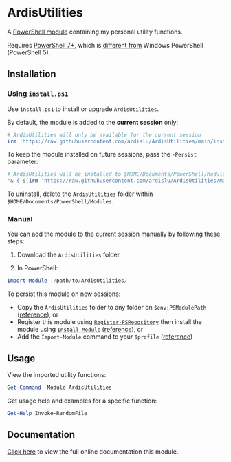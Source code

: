 # ArdisUtilities

A [PowerShell module](https://docs.microsoft.com/en-us/powershell/module/microsoft.powershell.core/about/about_modules) containing my personal utility functions.

Requires [PowerShell 7+](https://github.com/PowerShell/PowerShell), which is [different from](https://ardislu.dev/powershell-versions) Windows PowerShell (PowerShell 5).

## Installation

### Using `install.ps1`

Use `install.ps1` to install or upgrade `ArdisUtilities`.

By default, the module is added to the **current session** only:

```PowerShell
# ArdisUtilities will only be available for the current session
irm 'https://raw.githubusercontent.com/ardislu/ArdisUtilities/main/install.ps1' | iex
```

To keep the module installed on future sessions, pass the `-Persist` parameter:

```PowerShell
# ArdisUtilities will be installed to $HOME/Documents/PowerShell/Modules
"& { $(irm 'https://raw.githubusercontent.com/ardislu/ArdisUtilities/main/install.ps1') } -Persist" | iex
```

To uninstall, delete the `ArdisUtilities` folder within `$HOME/Documents/PowerShell/Modules`.

### Manual

You can add the module to the current session manually by following these steps:

1. Download the `ArdisUtilities` folder

2. In PowerShell:

```PowerShell
Import-Module ./path/to/ArdisUtilities/
```

To persist this module on new sessions:
- Copy the `ArdisUtilities` folder to any folder on `$env:PSModulePath` ([reference](https://docs.microsoft.com/en-us/powershell/module/microsoft.powershell.core/about/about_psmodulepath)), or
- Register this module using [`Register-PSRepository`](https://learn.microsoft.com/en-us/powershell/module/powershellget/register-psrepository) then install the module using [`Install-Module`](https://learn.microsoft.com/en-us/powershell/module/powershellget/install-module) ([reference](https://stackoverflow.com/questions/49987884/how-to-install-update-a-powershell-module-from-a-local-folder-set-up-an-intern)), or
- Add the `Import-Module` command to your `$profile` ([reference](https://docs.microsoft.com/en-us/powershell/module/microsoft.powershell.core/about/about_profiles))

## Usage

View the imported utility functions:

```PowerShell
Get-Command -Module ArdisUtilities
```

Get usage help and examples for a specific function:

```PowerShell
Get-Help Invoke-RandomFile
```

## Documentation

[Click here](https://github.com/ardislu/ArdisUtilities/blob/docs/README.md) to view the full online documentation this module.
